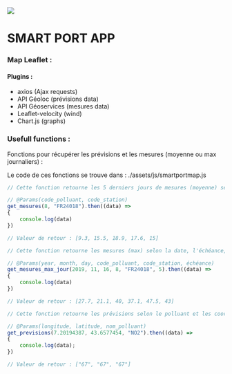 
<img src= "https://github.com/airpaca/Smart-Port-Air/blob/master/public/images/logo/logo_transparent.png"> 

# SMART PORT APP

### Map Leaflet :

#### Plugins :
- axios (Ajax requests)
- API Géoloc (prévisions data)
- API Géoservices (mesures data)
- Leaflet-velocity (wind)
- Chart.js (graphs)

### Usefull functions :

Fonctions pour récupérer les prévisions et les mesures (moyenne ou max journaliers) :

Le code de ces fonctions se trouve dans : ./assets/js/smartportmap.js

```js
// Cette fonction retourne les 5 derniers jours de mesures (moyenne) selon le polluant et la station souhaités.

// @Params(code_polluant, code_station)
get_mesures(8, "FR24018").then((data) =>
{
    console.log(data)
})

// Valeur de retour : [9.3, 15.5, 18.9, 17.6, 15]
```

```js
// Cette fonction retourne les mesures (max) selon la date, l'échéance, le polluant et la station souhaités.

// @Params(year, month, day, code_polluant, code_station, échéance)
get_mesures_max_jour(2019, 11, 16, 8, "FR24018", 5).then((data) =>
{
    console.log(data)
})

// Valeur de retour : [27.7, 21.1, 40, 37.1, 47.5, 43]
```

```js
// Cette fonction retourne les prévisions selon le polluant et les coordonnées souhaitées.

// @Params(longitude, latitude, nom_polluant)
get_previsions(7.20194387, 43.6577454, "NO2").then((data) =>
{
    console.log(data);
})

// Valeur de retour : ["67", "67", "67"]
```
